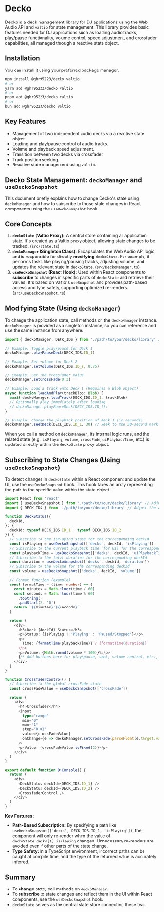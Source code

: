 # Decko

Decko is a deck management library for DJ applications using the Web Audio API and `valtio` for state management. This library provides basic features needed for DJ applications such as loading audio tracks, play/pause functionality, volume control, speed adjustment, and crossfader capabilities, all managed through a reactive state object.

## Installation

You can install it using your preferred package manager:

```bash
npm install @ghr95223/decko valtio
# or
yarn add @ghr95223/decko valtio
# or
pnpm add @ghr95223/decko valtio
# or
bun add @ghr95223/decko valtio
```

## Key Features

- Management of two independent audio decks via a reactive state object.
- Loading and play/pause control of audio tracks.
- Volume and playback speed adjustment.
- Transition between two decks via crossfader.
- Track position seeking.
- Reactive state management using `valtio`.

## Decko State Management: `deckoManager` and `useDeckoSnapshot`

This document briefly explains how to change Decko's state using `deckoManager` and how to subscribe to those state changes in React components using the `useDeckoSnapshot` hook.

## Core Concepts

1.  **`deckoState` (Valtio Proxy):** A central store containing all application state. It's created as a Valtio `proxy` object, allowing state changes to be tracked. (`src/state.ts`)
2.  **`deckoManager` (Singleton Class):** Encapsulates the Web Audio API logic and is responsible for directly **modifying** `deckoState`. For example, it performs tasks like playing/pausing tracks, adjusting volume, and updates the relevant state in `deckoState`. (`src/DeckoManager.ts`)
3.  **`useDeckoSnapshot` (React Hook):** Used within React components to **subscribe** to changes in specific parts of `deckoState` and retrieve their values. It's based on Valtio's `useSnapshot` and provides path-based access and type safety, supporting optimized re-renders. (`src/useDeckoSnapshot.ts`)

## Modifying State (Using `deckoManager`)

To change the application state, call methods on the `deckoManager` instance. `deckoManager` is provided as a singleton instance, so you can reference and use the same instance from anywhere.

```typescript
import { deckoManager, DECK_IDS } from './path/to/your/decko/library' // Adjust the actual path

// Example: Toggle play/pause for Deck 1
deckoManager.playPauseDeck(DECK_IDS.ID_1)

// Example: Set volume for Deck 2
deckoManager.setVolume(DECK_IDS.ID_2, 0.75)

// Example: Set the crossfader value
deckoManager.setCrossFade(0.3)

// Example: Load a track onto Deck 1 (Requires a Blob object)
async function loadAndPlay(trackBlob: Blob) {
  await deckoManager.loadTrack(DECK_IDS.ID_1, trackBlob)
  // Optionally play immediately after loading
  // deckoManager.playPauseDeck(DECK_IDS.ID_1);
}

// Example: Change the playback position of Deck 1 (in seconds)
deckoManager.seekDeck(DECK_IDS.ID_1, 30) // Seek to the 30-second mark
```

When you call a method on `deckoManager`, its internal logic runs, and the related state (e.g., `isPlaying`, `volume`, `crossFade`, `uiPlaybackTime`, etc.) is updated directly within the `deckoState` proxy object.

## Subscribing to State Changes (Using `useDeckoSnapshot`)

To detect changes in `deckoState` within a React component and update the UI, use the `useDeckoSnapshot` hook. This hook takes an array representing the path to the specific value within the state object.

```typescript
import React from 'react'
import { useDeckoSnapshot } from './path/to/your/decko/library' // Adjust the actual path
import { DECK_IDS } from './path/to/your/decko/library' // Adjust the actual path

function DeckStatus({
  deckId,
}: {
  deckId: typeof DECK_IDS.ID_1 | typeof DECK_IDS.ID_2
}) {
  // Subscribe to the isPlaying state for the corresponding deckId
  const isPlaying = useDeckoSnapshot(['decks', deckId, 'isPlaying'])
  // Subscribe to the current playback time (for UI) for the corresponding deckId
  const playbackTime = useDeckoSnapshot(['decks', deckId, 'uiPlaybackTime'])
  // Subscribe to the total duration for the corresponding deckId
  const duration = useDeckoSnapshot(['decks', deckId, 'duration'])
  // Subscribe to the volume for the corresponding deckId
  const volume = useDeckoSnapshot(['decks', deckId, 'volume'])

  // Format function (example)
  const formatTime = (time: number) => {
    const minutes = Math.floor(time / 60)
    const seconds = Math.floor(time % 60)
      .toString()
      .padStart(2, '0')
    return `${minutes}:${seconds}`
  }

  return (
    <div>
      <h3>Deck {deckId} Status</h3>
      <p>Status: {isPlaying ? 'Playing' : 'Paused/Stopped'}</p>
      <p>
        Time: {formatTime(playbackTime)} / {formatTime(duration)}
      </p>
      <p>Volume: {Math.round(volume * 100)}%</p>
      {/* Add buttons here for play/pause, seek, volume control, etc., calling deckoManager */}
    </div>
  )
}

function CrossfaderControl() {
  // Subscribe to the global crossFade state
  const crossFadeValue = useDeckoSnapshot(['crossFade'])

  return (
    <div>
      <h4>Crossfader</h4>
      <input
        type="range"
        min="0"
        max="1"
        step="0.01"
        value={crossFadeValue}
        onChange={e => deckoManager.setCrossFade(parseFloat(e.target.value))} // Change state via deckoManager
      />
      <p>Value: {crossFadeValue.toFixed(2)}</p>
    </div>
  )
}

export default function DjConsole() {
  return (
    <div>
      <DeckStatus deckId={DECK_IDS.ID_1} />
      <DeckStatus deckId={DECK_IDS.ID_2} />
      <CrossfaderControl />
    </div>
  )
}
```

**Key Features:**

- **Path-Based Subscription:** By specifying a path like `useDeckoSnapshot(['decks', DECK_IDS.ID_1, 'isPlaying'])`, the component will only re-render when the value of `deckoState.decks[1].isPlaying` changes. Unnecessary re-renders are avoided even if other parts of the state change.
- **Type Safety:** In a TypeScript environment, incorrect paths can be caught at compile time, and the type of the returned value is accurately inferred.

## Summary

- To **change** state, call methods on `deckoManager`.
- To **subscribe** to state changes and reflect them in the UI within React components, use the `useDeckoSnapshot` hook.
- `deckoState` serves as the central state store connecting these two.
